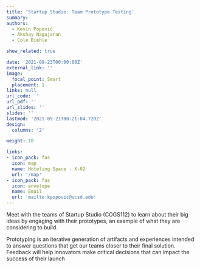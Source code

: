 ```yaml
---
title: 'Startup Studio: Team Prototype Testing'
summary:
authors: 
  - Kevin Popović
  - Akshay Nagajaran
  - Cole Biehle

show_related: true

date: '2021-09-23T00:00:00Z'
external_link: ''
image:
  focal_point: Smart
  placement: 1
links: null
url_code: ''
url_pdf: ''
url_slides: ''
slides: ''
lastmod: '2021-09-21T00:21:04.720Z'
design:
  columns: '2'

weight: 10

links:
- icon_pack: fas
  icon: map
  name: Hoteling Space - X-02
  url: '/map'
- icon_pack: fas
  icon: envelope
  name: Email
  url: 'mailto:kpopovic@ucsd.edu'
---
```

Meet with the teams of Startup Studio (COGS112) to learn about their big ideas by engaging with their prototypes, an example of what they are considering to build. 

Prototyping is an iterative generation of artifacts and experiences intended to answer questions that get our teams closer to their final solution. Feedback will help innovators make critical decisions that can impact the success of their launch